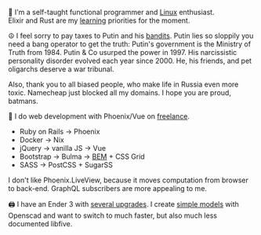 👋  I'm a self-taught functional programmer and [Linux](https://github.com/ksevelyar/idempotent-desktop) enthusiast.\
Elixir and Rust are my [learning](https://exercism.org/profiles/ksevelyar/solutions) priorities for the moment. 

☮️ I feel sorry to pay taxes to Putin and his [bandits](https://youtu.be/ipAnwilMncI). 
Putin lies so sloppily you need a bang operator to get the truth: Putin's government is the Ministry of Truth from 1984.
Putin & Co usurped the power in 1997. His narcissistic personality disorder evolved each year since 2000. He, his friends, and pet oligarchs deserve a war tribunal. 

Also, thank you to all biased people, who make life in Russia even more toxic. Namecheap just blocked all my domains. I hope you are proud, batmans. 

💼 I do web development with Phoenix/Vue on [freelance](https://www.upwork.com/freelancers/~010c740b3ae988f745). 
* Ruby on Rails -> Phoenix
* Docker -> Nix
* jQuery -> vanilla JS -> Vue
* Bootstrap -> Bulma -> [BEM](https://css-tricks.com/bem-101/) + CSS Grid
* SASS -> PostCSS + SugarSS

I don't like Phoenix.LiveView, because it moves computation from browser to back-end. GraphQL subscribers are more appealing to me.

🖨️ I have an Ender 3 with [several upgrades](https://github.com/ksevelyar/fishing-for-fishies). I create [simple models](https://github.com/ksevelyar/mini-itx-case) with Openscad and want to switch to much faster, but also much less documented libfive. 
